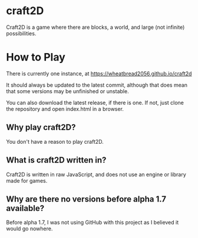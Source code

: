 # craft2D
Craft2D is a game where there are blocks, a world, and large (not infinite) possibilities.

# How to Play
There is currently one instance, at https://wheatbread2056.github.io/craft2d

It should always be updated to the latest commit, although that does mean that some versions may be unfinished or unstable.

You can also download the latest release, if there is one. If not, just clone the repository and open index.html in a browser.

## Why play craft2D?
You don't have a reason to play craft2D.

## What is craft2D written in?
Craft2D is written in raw JavaScript, and does not use an engine or library made for games.

## Why are there no versions before alpha 1.7 available?
Before alpha 1.7, I was not using GitHub with this project as I believed it would go nowhere.
